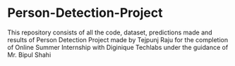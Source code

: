 # Person-Detection-Project
This repository consists of all the code, dataset, predictions made and results of Person Detection Project made by Tejpunj Raju for the completion of Online Summer Internship with Diginique Techlabs under the guidance of Mr. Bipul Shahi 
